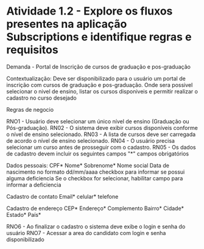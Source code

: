 # Atividade 1.2 - Explore os fluxos presentes na aplicação Subscriptions e identifique regras e requisitos

Demanda - Portal de Inscrição de cursos de graduação e pos-graduação

Contextualização:
Deve ser disponibilizado para o usuário um portal de inscrição com cursos de graduação e pos-graduação.
Onde sera possivel selecionar o nivel de ensino, listar os cursos disponiveis e permitir realizar o cadastro no curso desejado

Regras de negocio

RNO1 - Usuário deve selecionar um único nível de ensino (Graduação ou Pós-graduação).
RN02 - O sistema deve exibir cursos disponíveis conforme o nível de ensino selecionado.
RN03 - A lista de cursos deve ser carregada de acordo o nível de ensino selecionado.
RN04 - O usuário precisa selecionar um curso antes de prosseguir com o cadastro.
RN05 - Os dados de cadastro devem incluir os seguintes campos "*" campos obrigatórios

Dados pessoais:
CPF*
Nome*
Sobrenome*
Nome social
Data de nascimento no formato dd/mm/aaaa
checkbox para informar se possui alguma deficiencia
Se o checkbox for selecionar, habilitar campo para informar a deficiencia

Cadastro de contato
Email*
celular*
telefone

Cadastro de endereço
CEP*
Endereço*
Complemento
Bairro*
Cidade*
Estado*
País*

RNO6 - Ao finalizar o cadastro o sistema deve exibe o login e senha do usuário
RNO7 - Acessar a area do candidato com login e senha disponibilizado
